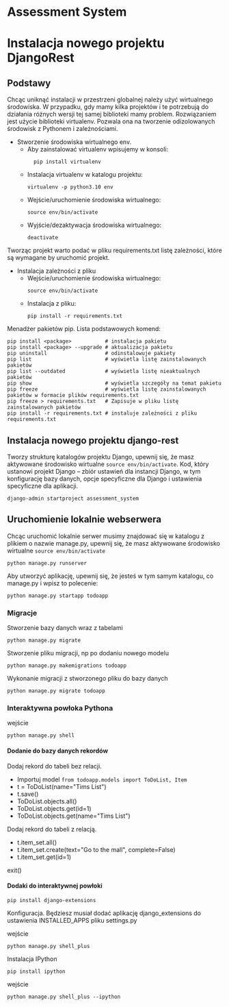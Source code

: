 Assessment System
============

# Instalacja nowego projektu DjangoRest

## Podstawy
Chcąc uniknąć instalacji w przestrzeni globalnej należy użyć wirtualnego
środowiska. W przypadku, gdy mamy kilka projektów i te potrzebują do działania różnych wersji tej samej biblioteki mamy
problem. Rozwiązaniem jest użycie biblioteki virtualenv. Pozwala ona na tworzenie odizolowanych środowisk z Pythonem i
zależnościami.

* Stworzenie środowiska wirtualnego env. 
    * Aby zainstalować virtualenv wpisujemy w konsoli:
      ```shell
        pip install virtualenv
      ```
    * Instalacja virtualenv w katalogu projektu:
      ```shell
      virtualenv -p python3.10 env
      ```
    * Wejście/uruchomienie środowiska wirtualnego:
      ```shell
      source env/bin/activate
      ```
    * Wyjście/dezaktywacja środowiska wirtualnego:
      ```shell
      deactivate
      ```

Tworząc projekt warto podać w pliku requirements.txt listę zależności, które są wymagane by uruchomić projekt.
* Instalacja zależności z pliku
    * Wejście/uruchomienie środowiska wirtualnego:
      ```shell
      source env/bin/activate
      ```
    * Instalacja z pliku:
      ```shell
      pip install -r requirements.txt
      ```
      
Menadżer pakietów pip. Lista podstawowych komend:
 ```shell
pip install <package>           # instalacja pakietu
pip install <package> --upgrade # aktualizacja pakietu
pip uninstall                   # odinstalowuje pakiety
pip list                        # wyświetla listę zainstalowanych pakietów
pip list --outdated             # wyświetla listę nieaktualnych pakietów
pip show                        # wyświetla szczegóły na temat pakietu
pip freeze                      # wyświetla listę zainstalowanych pakietów w formacie plików requirements.txt
pip freeze > requirements.txt   # Zapisuje w pliku listę zainstalowanych pakietów
pip install -r requirements.txt # instaluje zależności z pliku requirements.txt
```
      
## Instalacja nowego projektu django-rest
Tworzy strukturę katalogów projektu Django, upewnij się, że masz aktywowane środowisko wirtualne ```source env/bin/activate```. Kod, który ustanowi projekt Django – zbiór ustawień dla instancji Django, w tym konfigurację bazy danych, opcje specyficzne dla Django i ustawienia specyficzne dla aplikacji.
```shell
django-admin startproject assessment_system
```

## Uruchomienie lokalnie webserwera 
Chcąc uruchomić lokalnie serwer musimy znajdować się w katalogu z plikiem o nazwie manage.py, upewnij się, że masz aktywowane środowisko wirtualne ```source env/bin/activate```
```shell
python manage.py runserver
```

Aby utworzyć aplikację, upewnij się, że jesteś w tym samym katalogu, co manage.py i wpisz to polecenie:
```shell
python manage.py startapp todoapp
```

### Migracje

Stworzenie bazy danych wraz z tabelami 
```shell
python manage.py migrate
```

Stworzenie pliku migracji, np po dodaniu nowego modelu 
```shell
python manage.py makemigrations todoapp
```

Wykonanie migracji z stworzonego pliku do bazy danych 
```shell
python manage.py migrate todoapp
```

### Interaktywna powłoka Pythona

wejście
```shell
python manage.py shell
```

#### Dodanie do bazy danych rekordów

Dodaj rekord do tabeli bez relacji. 

* Importuj model ```from todoapp.models import ToDoList, Item```
* t = ToDoList(name="Tims List")
* t.save()
* ToDoList.objects.all()
* ToDoList.objects.get(id=1)
* ToDoList.objects.get(name="Tims List")

Dodaj rekord do tabeli z relacją.
* t.item_set.all()
* t.item_set.create(text="Go to the mall", complete=False)
* t.item_set.get(id=1)

exit()

#### Dodaki do interaktywnej powłoki 

```shell
pip install django-extensions
```
Konfiguracja. Będziesz musiał dodać aplikację django_extensions do ustawienia INSTALLED_APPS pliku settings.py

wejście
```shell
python manage.py shell_plus
```

Instalacja IPython

```shell
pip install ipython
```

wejście
```shell
python manage.py shell_plus --ipython
```